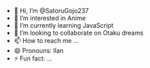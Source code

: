 - 👋 Hi, I’m @SatoruGojo237
- 👀 I’m interested in Anime
- 🌱 I’m currently learning JavaScript 
- 💞️ I’m looking to collaborate on Otaku dreams
- 📫 How to reach me ...
- 😄 Pronouns: Ilan
- ⚡ Fun fact: ...

<!---
SatoruGojo237/SatoruGojo237 is a ✨ special ✨ repository because its `README.md` (this file) appears on your GitHub profile.
You can click the Preview link to take a look at your changes.
--->

